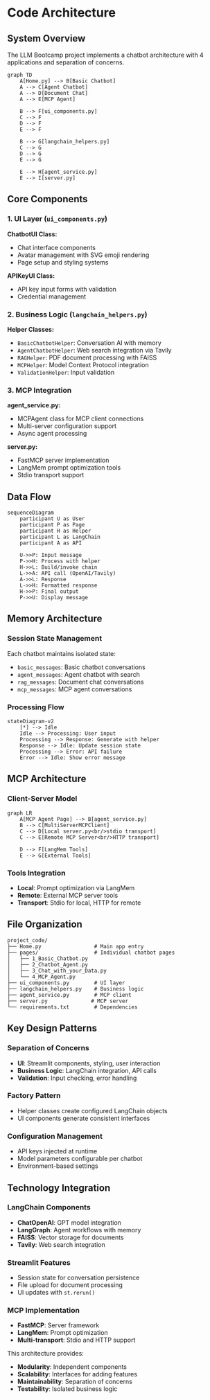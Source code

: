 # Code Architecture

## System Overview

The LLM Bootcamp project implements a chatbot architecture with 4 applications and separation of concerns.

```mermaid
graph TD
    A[Home.py] --> B[Basic Chatbot]
    A --> C[Agent Chatbot]
    A --> D[Document Chat]
    A --> E[MCP Agent]
    
    B --> F[ui_components.py]
    C --> F
    D --> F
    E --> F
    
    B --> G[langchain_helpers.py]
    C --> G
    D --> G
    E --> G
    
    E --> H[agent_service.py]
    E --> I[server.py]
```

## Core Components

### 1. UI Layer (`ui_components.py`)

**ChatbotUI Class:**
- Chat interface components
- Avatar management with SVG emoji rendering
- Page setup and styling systems

**APIKeyUI Class:**
- API key input forms with validation
- Credential management

### 2. Business Logic (`langchain_helpers.py`)

**Helper Classes:**
- `BasicChatbotHelper`: Conversation AI with memory
- `AgentChatbotHelper`: Web search integration via Tavily
- `RAGHelper`: PDF document processing with FAISS
- `MCPHelper`: Model Context Protocol integration
- `ValidationHelper`: Input validation

### 3. MCP Integration

**agent_service.py:**
- MCPAgent class for MCP client connections
- Multi-server configuration support
- Async agent processing

**server.py:**
- FastMCP server implementation
- LangMem prompt optimization tools
- Stdio transport support

## Data Flow

```mermaid
sequenceDiagram
    participant U as User
    participant P as Page
    participant H as Helper
    participant L as LangChain
    participant A as API
    
    U->>P: Input message
    P->>H: Process with helper
    H->>L: Build/invoke chain
    L->>A: API call (OpenAI/Tavily)
    A->>L: Response
    L->>H: Formatted response
    H->>P: Final output
    P->>U: Display message
```

## Memory Architecture

### Session State Management
Each chatbot maintains isolated state:
- `basic_messages`: Basic chatbot conversations
- `agent_messages`: Agent chatbot with search
- `rag_messages`: Document chat conversations
- `mcp_messages`: MCP agent conversations

### Processing Flow
```mermaid
stateDiagram-v2
    [*] --> Idle
    Idle --> Processing: User input
    Processing --> Response: Generate with helper
    Response --> Idle: Update session state
    Processing --> Error: API failure
    Error --> Idle: Show error message
```

## MCP Architecture

### Client-Server Model
```mermaid
graph LR
    A[MCP Agent Page] --> B[agent_service.py]
    B --> C[MultiServerMCPClient]
    C --> D[Local server.py<br/>stdio transport]
    C --> E[Remote MCP Server<br/>HTTP transport]
    
    D --> F[LangMem Tools]
    E --> G[External Tools]
```

### Tools Integration
- **Local**: Prompt optimization via LangMem
- **Remote**: External MCP server tools
- **Transport**: Stdio for local, HTTP for remote

## File Organization

```
project_code/
├── Home.py                 # Main app entry
├── pages/                  # Individual chatbot pages
│   ├── 1_Basic_Chatbot.py
│   ├── 2_Chatbot_Agent.py
│   ├── 3_Chat_with_your_Data.py
│   └── 4_MCP_Agent.py
├── ui_components.py        # UI layer
├── langchain_helpers.py    # Business logic
├── agent_service.py        # MCP client
├── server.py              # MCP server
└── requirements.txt        # Dependencies
```

## Key Design Patterns

### Separation of Concerns
- **UI**: Streamlit components, styling, user interaction
- **Business Logic**: LangChain integration, API calls
- **Validation**: Input checking, error handling

### Factory Pattern
- Helper classes create configured LangChain objects
- UI components generate consistent interfaces

### Configuration Management
- API keys injected at runtime
- Model parameters configurable per chatbot
- Environment-based settings

## Technology Integration

### LangChain Components
- **ChatOpenAI**: GPT model integration
- **LangGraph**: Agent workflows with memory
- **FAISS**: Vector storage for documents
- **Tavily**: Web search integration

### Streamlit Features
- Session state for conversation persistence
- File upload for document processing
- UI updates with `st.rerun()`

### MCP Implementation
- **FastMCP**: Server framework
- **LangMem**: Prompt optimization
- **Multi-transport**: Stdio and HTTP support

This architecture provides:
- **Modularity**: Independent components
- **Scalability**: Interfaces for adding features
- **Maintainability**: Separation of concerns
- **Testability**: Isolated business logic